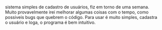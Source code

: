 sistema simples de cadastro de usuários, fiz em torno de uma semana. Muito provavelmente irei melhorar algumas coisas com o tempo, como possiveis bugs que quebrem o código.
Para usar é muito simples, cadastra o usuário e loga, o programa é bem intuitivo.
